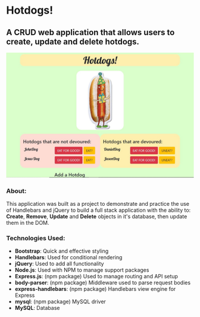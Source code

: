# Hotdogs!
## A CRUD web application that allows users to create, update and delete hotdogs.
![HotDogs! Home Page](https://github.com/fvaldez421/Hotdogs/blob/master/public/assets/img/HotDogs.JPG)
### About:
This application was built as a project to demonstrate and practice the use of Handlebars and jQuery to build a full stack application with the ability to: **Create**, **Remove**, **Update** and **Delete** objects in it's database, then update them in the DOM.

### Technologies Used:

* **Bootstrap**: Quick and effective styling
* **Handlebars**: Used for conditional rendering
* **jQuery**: Used to add all functionality
* **Node.js**: Used with NPM to manage support packages
* **Express.js**: (npm package) Used to manage routing and API setup
* **body-parser**: (npm package) Middleware used to parse request bodies
* **express-handlebars**: (npm package) Handlebars view engine for Express
* **mysql**: (npm package) MySQL driver
* **MySQL**: Database

### 